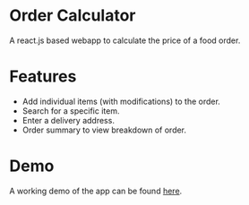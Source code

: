 # Order Calculator

A react.js based webapp to calculate the price of a food order.

# Features

* Add individual items (with modifications) to the order.
* Search for a specific item.
* Enter a delivery address.
* Order summary to view breakdown of order.

# Demo

A working demo of the app can be found [here](https://terrytsan.github.io/Order-Calculator/).